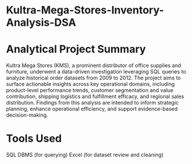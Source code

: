 # Kultra-Mega-Stores-Inventory-Analysis-DSA
 
# Analytical Project Summary 
Kultra Mega Stores (KMS), a prominent distributor of office supplies and furniture, underwent a data-driven investigation leveraging SQL queries to analyze historical order datasets from 2009 to 2012. The project aims to surface actionable insights across key operational domains, including product-level performance trends, customer segmentation and value contribution, shipping logistics and fulfillment efficacy, and regional sales distribution. Findings from this analysis are intended to inform strategic planning, enhance operational efficiency, and support evidence-based decision-making.
# Tools Used
SQL DBMS (for querying)
Excel (for dataset review and cleaning)

